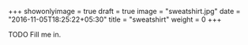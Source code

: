 +++
showonlyimage = true
draft = true
image = "sweatshirt.jpg"
date = "2016-11-05T18:25:22+05:30"
title = "sweatshirt"
weight = 0
+++

TODO Fill me in.

